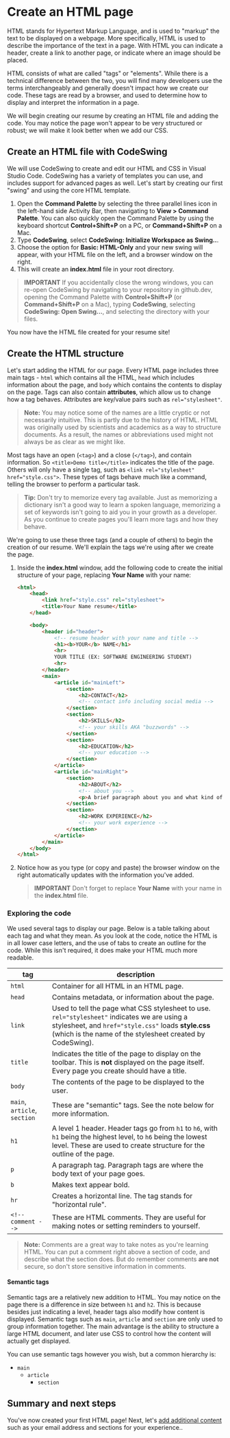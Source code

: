 # Create an HTML page

HTML stands for Hypertext Markup Language, and is used to "markup" the text to be displayed on a webpage. More specifically, HTML is used to describe the importance of the text in a page. With HTML you can indicate a header, create a link to another page, or indicate where an image should be placed.

HTML consists of what are called "tags" or "elements". While there is a technical difference between the two, you will find many developers use the terms interchangeably and generally doesn't impact how we create our code. These tags are read by a browser, and used to determine how to display and interpret the information in a page.

We will begin creating our resume by creating an HTML file and adding the code. You may notice the page won't appear to be very structured or robust; we will make it look better when we add our CSS.

## Create an HTML file with CodeSwing

We will use CodeSwing to create and edit our HTML and CSS in Visual Studio Code. CodeSwing has a variety of templates you can use, and includes support for advanced pages as well. Let's start by creating our first "swing" and using the core HTML template.

1. Open the **Command Palette** by selecting the three parallel lines icon in the left-hand side Activity Bar, then navigating to **View > Command Palette**. You can also quickly open the Command Palette by using the keyboard shortcut **Control+Shift+P** on a PC, or **Command+Shift+P** on a Mac.
4. Type **CodeSwing**, select **CodeSwing: Initialize Workspace as Swing..**.
5. Choose the option for **Basic: HTML-Only** and your new swing will appear, with your HTML file on the left, and a browser window on the right.
1. This will create an **index.html** file in your root directory.

> **IMPORTANT** If you accidentally close the wrong windows, you can re-open CodeSwing by navigating to your repository in github.dev, opening the Command Palette with **Control+Shift+P** (or **Command+Shift+P** on a Mac), typing **CodeSwing**, selecting **CodeSwing: Open Swing...**, and selecting the directory with your files.

You now have the HTML file created for your resume site!

## Create the HTML structure

Let's start adding the HTML for our page. Every HTML page includes three main tags - `html` which contains all the HTML, `head` which includes information about the page, and `body` which contains the contents to display on the page. Tags can also contain **attributes**, which allow us to change how a tag behaves. Attributes are key/value pairs such as `rel="stylesheet"`.

> **Note:** You may notice some of the names are a little cryptic or not necessarily intuitive. This is partly due to the history of HTML. HTML was originally used by scientists and academics as a way to structure documents. As a result, the names or abbreviations used might not always be as clear as we might like.

Most tags have an open (`<tag>`) and a close (`</tag>`), and contain information. So `<title>Demo title</title>` indicates the title of the page. Others will only have a single tag, such as `<link rel="stylesheet" href="style.css">`. These types of tags behave much like a command, telling the browser to perform a particular task.

> **Tip:** Don't try to memorize every tag available. Just as memorizing a dictionary isn't a good way to learn a spoken language, memorizing a set of keywords isn't going to aid you in your growth as a developer. As you continue to create pages you'll learn more tags and how they behave.

We're going to use these three tags (and a couple of others) to begin the creation of our resume. We'll explain the tags we're using after we create the page.

1. Inside the **index.html** window, add the following code to create the initial structure of your page, replacing **Your Name** with your name:

    ```html
	<html>
		<head>
			<link href="style.css" rel="stylesheet">
			<title>Your Name resume</title>
		</head>

		<body>
			<header id="header">
				<!-- resume header with your name and title -->
				<h1><b>YOUR</b> NAME</h1>
				<hr>
				YOUR TITLE (EX: SOFTWARE ENGINEERING STUDENT)
				<hr>
			</header>
			<main>
				<article id="mainLeft">
					<section>
						<h2>CONTACT</h2>
						<!-- contact info including social media -->
					</section>
					<section>
						<h2>SKILLS</h2>
						<!-- your skills AKA "buzzwords" -->
					</section>
					<section>
						<h2>EDUCATION</h2>
						<!-- your education -->
					</section>            
				</article>
				<article id="mainRight">
					<section>
						<h2>ABOUT</h2>
						<!-- about you -->
						<p>A brief paragraph about you and what kind of company you want to work for.</p>
					</section>
					<section>
						<h2>WORK EXPERIENCE</h2>
						<!-- your work experience -->
					</section>
				</article>
			</main>
		</body>
	</html>
    ```

1. Notice how as you type (or copy and paste) the browser window on the right automatically updates with the information you've added.

    > **IMPORTANT** Don't forget to replace **Your Name** with your name in the **index.html** file.

### Exploring the code

We used several tags to display our page. Below is a table talking about each tag and what they mean. As you look at the code, notice the HTML is in all lower case letters, and the use of tabs to create an outline for the code. While this isn't required, it does make your HTML much more readable.

| tag                          | description                                                                                                                                                                                                      |
| ---------------------------- | ---------------------------------------------------------------------------------------------------------------------------------------------------------------------------------------------------------------- |
| `html`                       | Container for all HTML in an HTML page.                                                                                                                                                                          |
| `head`                       | Contains metadata, or information about the page.                                                                                                                                                                |
| `link`                       | Used to tell the page what CSS stylesheet to use. `rel="stylesheet"` indicates we are using a stylesheet, and `href="style.css"` loads **style.css** (which is the name of the stylesheet created by CodeSwing). |
| `title`                      | Indicates the title of the page to display on the toolbar. This is **not** displayed on the page itself. Every page you create should have a title.                                                              |
| `body`                       | The contents of the page to be displayed to the user.                                                                                                                                                            |
| `main`, `article`, `section` | These are "semantic" tags. See the note below for more information.                                                                                                                                              |
| `h1`                         | A level 1 header. Header tags go from `h1` to `h6`, with `h1` being the highest level, to `h6` being the lowest level. These are used to create structure for the outline of the page. |
| `p` | A paragraph tag. Paragraph tags are where the body text of your page goes.
| `b` | Makes text appear bold.
| `hr` | Creates a horizontal line. The tag stands for "horizontal rule".
| `<!-- comment -->` | These are HTML comments. They are useful for making notes or setting reminders to yourself.

> **Note:** Comments are a great way to take notes as you're learning HTML. You can put a comment right above a section of code, and describe what the section does. But do remember comments **are not** secure, so don't store sensitive information in comments.

#### Semantic tags

Semantic tags are a relatively new addition to HTML. You may notice on the page there is a difference in size between `h1` and `h2`. This is because besides just indicating a level, header tags also modify how content is displayed. Semantic tags such as `main`, `article` and `section` are only used to group information together. The main advantage is the ability to structure a large HTML document, and later use CSS to control how the content will actually get displayed.

You can use semantic tags however you wish, but a common hierarchy is:

- `main`
    - `article`
        - `section`

## Summary and next steps

You've now created your first HTML page! Next, let's [add additional content](./2-add-content.md) such as your email address and sections for your experience..
